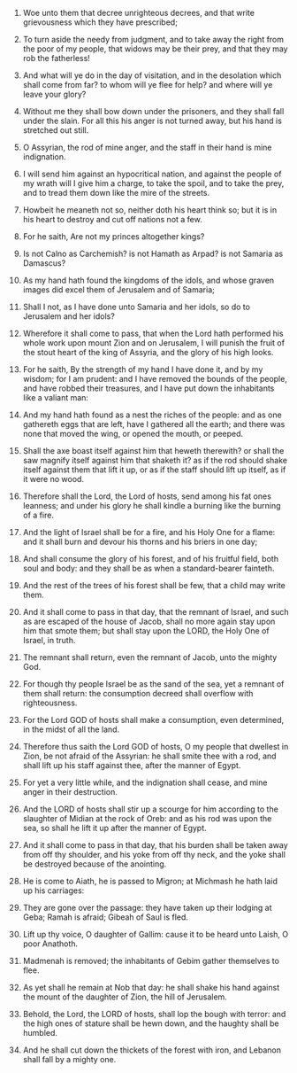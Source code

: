 1. Woe unto them that decree unrighteous decrees, and that write
grievousness which they have prescribed;

2. To turn aside the needy
from judgment, and to take away the right from the poor of my people,
that widows may be their prey, and that they may rob the fatherless!

3. And what will ye do in the day of visitation, and in the
desolation which shall come from far? to whom will ye flee for help?
and where will ye leave your glory?

4. Without me they shall bow
down under the prisoners, and they shall fall under the slain. For all
this his anger is not turned away, but his hand is stretched out
still.

5. O Assyrian, the rod of mine anger, and the staff in their hand is
mine indignation.

6. I will send him against an hypocritical nation, and against the
people of my wrath will I give him a charge, to take the spoil, and to
take the prey, and to tread them down like the mire of the streets.

7. Howbeit he meaneth not so, neither doth his heart think so; but
it is in his heart to destroy and cut off nations not a few.

8. For he saith, Are not my princes altogether kings?

9. Is not
Calno as Carchemish? is not Hamath as Arpad? is not Samaria as
Damascus?

10. As my hand hath found the kingdoms of the idols, and
whose graven images did excel them of Jerusalem and of Samaria;

11. Shall I not, as I have done unto Samaria and her idols, so do to
Jerusalem and her idols?

12. Wherefore it shall come to pass, that
when the Lord hath performed his whole work upon mount Zion and on
Jerusalem, I will punish the fruit of the stout heart of the king of
Assyria, and the glory of his high looks.

13. For he saith, By the strength of my hand I have done it, and by
my wisdom; for I am prudent: and I have removed the bounds of the
people, and have robbed their treasures, and I have put down the
inhabitants like a valiant man:

14. And my hand hath found as a nest
the riches of the people: and as one gathereth eggs that are left,
have I gathered all the earth; and there was none that moved the wing,
or opened the mouth, or peeped.

15. Shall the axe boast itself against him that heweth therewith? or
shall the saw magnify itself against him that shaketh it? as if the
rod should shake itself against them that lift it up, or as if the
staff should lift up itself, as if it were no wood.

16. Therefore shall the Lord, the Lord of hosts, send among his fat
ones leanness; and under his glory he shall kindle a burning like the
burning of a fire.

17. And the light of Israel shall be for a fire, and his Holy One
for a flame: and it shall burn and devour his thorns and his briers in
one day;

18. And shall consume the glory of his forest, and of his
fruitful field, both soul and body: and they shall be as when a
standard-bearer fainteth.

19. And the rest of the trees of his forest shall be few, that a
child may write them.

20. And it shall come to pass in that day, that the remnant of
Israel, and such as are escaped of the house of Jacob, shall no more
again stay upon him that smote them; but shall stay upon the LORD, the
Holy One of Israel, in truth.

21. The remnant shall return, even the remnant of Jacob, unto the
mighty God.

22. For though thy people Israel be as the sand of the sea, yet a
remnant of them shall return: the consumption decreed shall overflow
with righteousness.

23. For the Lord GOD of hosts shall make a consumption, even
determined, in the midst of all the land.

24. Therefore thus saith the Lord GOD of hosts, O my people that
dwellest in Zion, be not afraid of the Assyrian: he shall smite thee
with a rod, and shall lift up his staff against thee, after the manner
of Egypt.

25. For yet a very little while, and the indignation shall cease,
and mine anger in their destruction.

26. And the LORD of hosts shall stir up a scourge for him according
to the slaughter of Midian at the rock of Oreb: and as his rod was
upon the sea, so shall he lift it up after the manner of Egypt.

27. And it shall come to pass in that day, that his burden shall be
taken away from off thy shoulder, and his yoke from off thy neck, and
the yoke shall be destroyed because of the anointing.

28. He is come to Aiath, he is passed to Migron; at Michmash he hath
laid up his carriages:

29. They are gone over the passage: they have
taken up their lodging at Geba; Ramah is afraid; Gibeah of Saul is
fled.

30. Lift up thy voice, O daughter of Gallim: cause it to be heard
unto Laish, O poor Anathoth.

31. Madmenah is removed; the inhabitants of Gebim gather themselves
to flee.

32. As yet shall he remain at Nob that day: he shall shake his hand
against the mount of the daughter of Zion, the hill of Jerusalem.

33. Behold, the Lord, the LORD of hosts, shall lop the bough with
terror: and the high ones of stature shall be hewn down, and the
haughty shall be humbled.

34. And he shall cut down the thickets of the forest with iron, and
Lebanon shall fall by a mighty one.